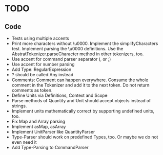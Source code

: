 # TODO

## Code

* Tests using multiple accents
* Print more characters without \u0000. Implement the simplifyCharacters test. Implement parsing the \u0000 definitions. Use the AbstratTokenizer.parseCharacter method in other tokenizers, too.
* Use accent for command parser separator (, or ;)
* Use accent for number parsing
* Add Type: RegularExpression
* ? should be called Any instead
* Comments: Comment can happen everywhere. Consume the whole comment in the Tokenizer and add it to the next token. Do not return comments as token.
* Define Units via Definitions, Context and Scope
* Parse methods of Quantity and Unit should accept objects instead of strings.
* Implement units mathematically correct by supporting undefined units, too.
* Fix Map and Array parsing
* Implement asMap, asArray
* Implement UnitParser like QuantityParser
* Type-Parser should work on predefined Types, too. Or maybe we do not even need it
* Add Type-Parsing to CommandParser

